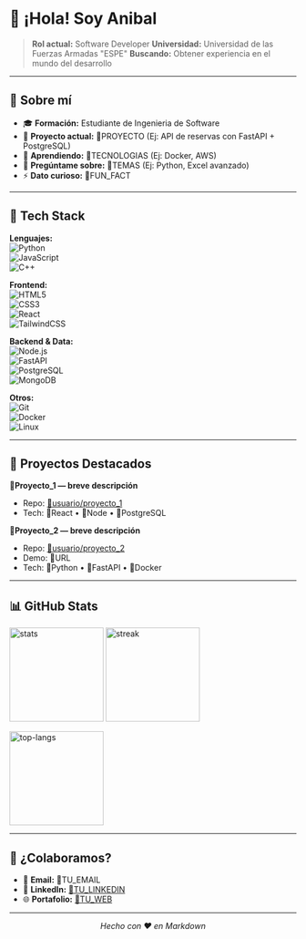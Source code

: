 
# 👋 ¡Hola! Soy **Anibal**

> **Rol actual:** Software Developer
> **Universidad:** Universidad de las Fuerzas Armadas "ESPE"
> **Buscando:** Obtener experiencia en el mundo del desarrollo
---

## 🧭 Sobre mí
- 🎓 **Formación:** Estudiante de Ingenieria de Software
- 🔭 **Proyecto actual:** 🧩PROYECTO (Ej: API de reservas con FastAPI + PostgreSQL)  
- 🌱 **Aprendiendo:** 🧩TECNOLOGIAS (Ej: Docker, AWS)  
- 💬 **Pregúntame sobre:** 🧩TEMAS (Ej: Python, Excel avanzado)  
- ⚡ **Dato curioso:** 🧩FUN_FACT  

---

## 🧰 Tech Stack

**Lenguajes:**  
![Python](https://img.shields.io/badge/-Python-3776AB?logo=python&logoColor=white)  
![JavaScript](https://img.shields.io/badge/-JavaScript-F7DF1E?logo=javascript&logoColor=black)  
![C++](https://img.shields.io/badge/-C%2B%2B-00599C?logo=c%2B%2B&logoColor=white)  

**Frontend:**  
![HTML5](https://img.shields.io/badge/-HTML5-E34F26?logo=html5&logoColor=white)  
![CSS3](https://img.shields.io/badge/-CSS3-1572B6?logo=css3&logoColor=white)  
![React](https://img.shields.io/badge/-React-20232A?logo=react&logoColor=61DAFB)  
![TailwindCSS](https://img.shields.io/badge/-TailwindCSS-06B6D4?logo=tailwindcss&logoColor=white)  

**Backend & Data:**  
![Node.js](https://img.shields.io/badge/-Node.js-339933?logo=node.js&logoColor=white)  
![FastAPI](https://img.shields.io/badge/-FastAPI-009688?logo=fastapi&logoColor=white)  
![PostgreSQL](https://img.shields.io/badge/-PostgreSQL-4169E1?logo=postgresql&logoColor=white)  
![MongoDB](https://img.shields.io/badge/-MongoDB-47A248?logo=mongodb&logoColor=white)  

**Otros:**  
![Git](https://img.shields.io/badge/-Git-F05032?logo=git&logoColor=white)  
![Docker](https://img.shields.io/badge/-Docker-2496ED?logo=docker&logoColor=white)  
![Linux](https://img.shields.io/badge/-Linux-FCC624?logo=linux&logoColor=black)  

---

## 🚀 Proyectos Destacados

**🧩Proyecto_1 — breve descripción**  
- Repo: [🧩usuario/proyecto_1](https://github.com/🧩usuario/🧩proyecto_1)  
- Tech: 🧩React • 🧩Node • 🧩PostgreSQL  

**🧩Proyecto_2 — breve descripción**  
- Repo: [🧩usuario/proyecto_2](https://github.com/🧩usuario/🧩proyecto_2)  
- Demo: 🧩URL  
- Tech: 🧩Python • 🧩FastAPI • 🧩Docker  

---

## 📊 GitHub Stats
<p>
  <img height="165" src="https://github-readme-stats.vercel.app/api?username=🧩TU_USUARIO&show_icons=true&theme=default" alt="stats" />
  <img height="165" src="https://github-readme-streak-stats.herokuapp.com/?user=🧩TU_USUARIO" alt="streak" />
</p>

<p>
  <img height="165" src="https://github-readme-stats.vercel.app/api/top-langs/?username=🧩TU_USUARIO&layout=compact" alt="top-langs" />
</p>

---

## 🤝 ¿Colaboramos?
- 💌 **Email:** 🧩TU_EMAIL  
- 💼 **LinkedIn:** [🧩TU_LINKEDIN](🧩URL)  
- 🌐 **Portafolio:** [🧩TU_WEB](🧩URL)  

---

<p align="center">
  <em>Hecho con ❤️ en Markdown</em>
</p>

